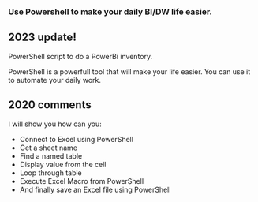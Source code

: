 ### Use Powershell to make your daily BI/DW life easier.


## 2023 update!
PowerShell script to do a PowerBi inventory.

PowerShell is a powerfull tool that will make your life easier. You can use it to automate your daily work.

## 2020 comments
I will show you how can you:
- Connect to Excel using PowerShell
- Get a sheet name
- Find a named table
- Display value from the cell
- Loop through table
- Execute Excel Macro from PowerShell
- And finally save an Excel file using PowerShell
